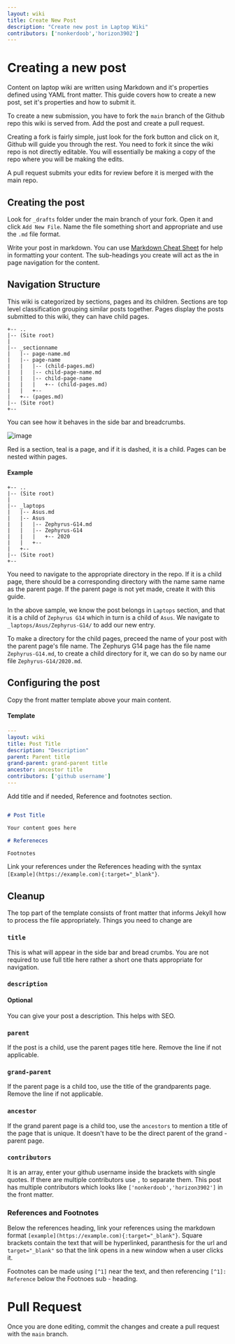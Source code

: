 ```yaml
---
layout: wiki
title: Create New Post
description: "Create new post in Laptop Wiki"
contributors: ['nonkerdoob','horizon3902']
---
```


# Creating a new post

Content on laptop wiki are written using Markdown and it's properties defined using YAML front matter. This guide covers how to create a new post, set it's properties and how to submit it. 

To create a new submission, you have to fork the ``main`` branch of the Github repo this wiki is served from. Add the post and create a pull request.

Creating a fork is fairly simple, just look for the fork button and click on it, Github will guide you through the rest. You need to fork it since the wiki repo is not directly editable. You will essentially be making a copy of the repo where you will be making the edits.

A pull request submits your edits for review before it is merged with the main repo.

## Creating the post

Look for ``_drafts`` folder under the main branch of your fork. Open it and click ``Add New File``. Name the file something short and appropriate and use the ``.md`` file format.

Write your post in markdown. You can use [Markdown Cheat Sheet]() for help in formatting your content. The sub-headings you create will act as the in page navigation for the content.

## Navigation Structure

This wiki is categorized by sections, pages and its children. Sections are top level classification grouping similar posts together. Pages display the posts submitted to this wiki, they can have child pages.

```
+-- ..
|-- (Site root)
|
|-- _sectionname
|   |-- page-name.md
|   |-- page-name
|   |   |-- (child-pages.md) 
|   |   |-- child-page-name.md
|   |   |-- child-page-name
|   |   |   +-- (child-pages.md)
|   |   +--
|   +-- (pages.md)
|-- (Site root)
+--
```

You can see how it behaves in the side bar and breadcrumbs.

![image](https://user-images.githubusercontent.com/100846697/164708701-61192303-8fd4-45c7-ab92-2f1312c7a4a0.png)

Red is a section, teal is a page, and if it is dashed, it is a child. Pages can be nested within pages.

#### Example
```
+-- ..
|-- (Site root)
|
|-- _laptops
|   |-- Asus.md
|   |-- Asus
|   |   |-- Zephyrus-G14.md
|   |   |-- Zephyrus-G14
|   |   |   +-- 2020
|   |   +--
|   +-- 
|-- (Site root)
+--
```

You need to navigate to the appropriate directory in the repo. If it is a child page, there should be a corresponding directory with the name same name as the parent page. If the parent page is not yet made, create it with this guide.

In the above sample, we know the post belongs in ``Laptops`` section, and that it is a child of ``Zephyrus G14`` which in turn is a child of ``Asus``. We navigate to ``_laptops/Asus/Zephyrus-G14/`` to add our new entry.

To make a directory for the child pages, preceed the name of your post with the parent page's file name. The Zephurys G14 page has the file name ``Zephyrus-G14.md``, to create a child directory for it, we can do so by name our file ``Zephyrus-G14/2020.md``.

## Configuring the post

Copy the front matter template above your main content.

#### Template
```yaml
---
layout: wiki
title: Post Title
description: "Description"
parent: Parent title
grand-parent: grand-parent title
ancestor: ancestor title
contributors: ['github username'] 
---
```
Add title and if needed, Reference and footnotes section.

```markdown

# Post Title

Your content goes here

# Refereneces

Footnotes

```

Link your references under the References heading with the syntax ``[Example](https://example.com){:target="_blank"}``. 

## Cleanup

The top part of the template consists of front matter that informs Jekyll how to process the file appropriately. Things you need to change are 

### ``title``

This is what will appear in the side bar and bread crumbs. You are not required to use full title here rather a short one thats appropriate for navigation.

### ``description`` 
#### Optional

You can give your post a description. This helps with SEO.

### ``parent``

If the post is a child, use the parent pages title here. Remove the line if not applicable.

### ``grand-parent``

If the parent page is a child too, use the title of the grandparents page. Remove the line if not applicable.

### ``ancestor``

If the grand parent page is a child too, use the ``ancestors`` to mention a title of the page that is unique. It doesn't have to be the direct parent of the grand - parent page.

### ``contributors``

It is an array, enter your github username inside the brackets with single quotes. If there are multiple contributors use `,` to separate them. This post has multiple contributors which looks like ``['nonkerdoob','horizon3902']`` in the front matter.

### References and Footnotes

Below the references heading, link your references using the markdown format ``[example](https://example.com){:target="_blank"}``. Square brackets contain the text that will be hyperlinked, paranthesis for the url and ``target="_blank"`` so that the link opens in a new window when a user clicks it.

Footnotes can be made using ``[^1]`` near the text, and then referencing ``[^1]: Reference`` below the Footnoes sub - heading.

# Pull Request

Once you are done editing, commit the changes and create a pull request with the ``main`` branch.

